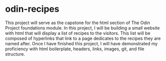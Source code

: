# odin-recipes
This project will serve as the capstone for the html section of The Odin Project
foundations module. In this project, I will be building a small website with 
html that will display a list of recipes to the visitors. This list will be
composed of hyperlinks that link to a page dedicates to the recipes they
are named after. Once I have finished this project, I will have demonstrated my proficiency with html boilerplate, headers, links, images, git, and file 
structure.
